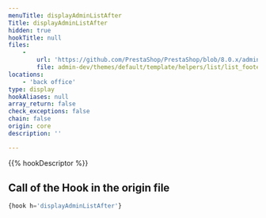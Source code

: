 ```yaml
---
menuTitle: displayAdminListAfter
Title: displayAdminListAfter
hidden: true
hookTitle: null
files:
    -
        url: 'https://github.com/PrestaShop/PrestaShop/blob/8.0.x/admin-dev/themes/default/template/helpers/list/list_footer.tpl'
        file: admin-dev/themes/default/template/helpers/list/list_footer.tpl
locations:
    - 'back office'
type: display
hookAliases: null
array_return: false
check_exceptions: false
chain: false
origin: core
description: ''

---
```


{{% hookDescriptor %}}

## Call of the Hook in the origin file

```php
{hook h='displayAdminListAfter'}
```
